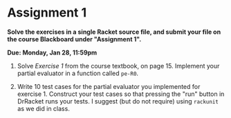 # Assignment 1

**Solve the exercises in a single Racket source file, and submit your
  file on the course Blackboard under "Assignment 1".**

**Due: Monday, Jan 28, 11:59pm**

1. Solve *Exercise 1* from the course textbook, on page 15. Implement
your partial evaluator in a function called `pe-R0`.

2. Write 10 test cases for the partial evaluator you implemented for
exercise 1. Construct your test cases so that pressing the "run"
button in DrRacket runs your tests. I suggest (but do not require)
using `rackunit` as we did in class.

